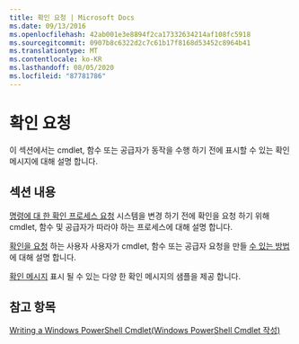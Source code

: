 ```yaml
---
title: 확인 요청 | Microsoft Docs
ms.date: 09/13/2016
ms.openlocfilehash: 42ab001e3e8894f2ca17332634214af108fc5918
ms.sourcegitcommit: 0907b8c6322d2c7c61b17f8168d53452c8964b41
ms.translationtype: MT
ms.contentlocale: ko-KR
ms.lasthandoff: 08/05/2020
ms.locfileid: "87781786"
---
```

# <a name="requesting-confirmation"></a>확인 요청

이 섹션에서는 cmdlet, 함수 또는 공급자가 동작을 수행 하기 전에 표시할 수 있는 확인 메시지에 대해 설명 합니다.

## <a name="in-this-section"></a>섹션 내용

[명령에 대 한 확인 프로세스 요청](./requesting-confirmation-from-cmdlets.md) 시스템을 변경 하기 전에 확인을 요청 하기 위해 cmdlet, 함수 및 공급자가 따라야 하는 프로세스에 대해 설명 합니다.

[확인을 요청](./users-requesting-confirmation.md) 하는 사용자 사용자가 cmdlet, 함수 또는 공급자 요청을 만들 [수 있는 방법](/dotnet/api/System.Management.Automation.Cmdlet.ShouldProcess) 에 대해 설명 합니다.

[확인 메시지](./confirmation-messages.md) 표시 될 수 있는 다양 한 확인 메시지의 샘플을 제공 합니다.

## <a name="see-also"></a>참고 항목

[Writing a Windows PowerShell Cmdlet(Windows PowerShell Cmdlet 작성)](./writing-a-windows-powershell-cmdlet.md)
